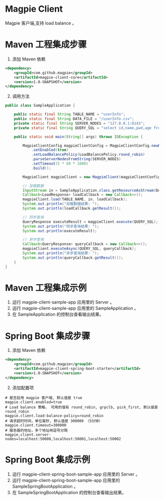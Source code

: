 # Magpie Client

Magpie 客户端,支持 load balance 。

# Maven 工程集成步骤

1. 添加 Maven 依赖
```xml
<dependency>
    <groupId>com.github.magpie</groupId>
    <artifactId>magpie-client-core</artifactId>
    <version>1.0-SNAPSHOT</version>
</dependency>
```
2. 调用方法
```java
public class SampleApplication {

    public static final String TABLE_NAME = "userInfo";
    public static final String DATA_FILE = "/userInfo.csv";
    private static final String SERVER_NODES = "127.0.0.1:8143";
    private static final String QUERY_SQL = "select id,name,pwd,age from userInfo where id = '1'";

    public static void main(String[] args) throws IOException {

        MagpieClientConfig magpieClientConfig = MagpieClientConfig.newBuilder()
            .setEnabled(true)
            .setLoadBalancePolicy(LoadBalancePolicy.round_robin)
            .parseServerNodesFromString(SERVER_NODES)
            .setTimeout(5 * 60 * 1000)
            .build();

        MagpieClient magpieClient = new MagpieClient(magpieClientConfig);

        // 加载数据
        InputStream in = SampleApplication.class.getResourceAsStream(DATA_FILE);
        Callback<LoadResponse> loadCallback = new Callback<>();
        magpieClient.load(TABLE_NAME, in, loadCallback);
        System.out.println("加载数据结果: ");
        System.out.println(loadCallback.getResult());

        // 同步查询
        QueryResponse executeResult = magpieClient.execute(QUERY_SQL);
        System.out.println("同步查询结果: ");
        System.out.println(executeResult);

        // 异步查询
        Callback<QueryResponse> queryCallback = new Callback<>();
        magpieClient.executeAsync(QUERY_SQL, queryCallback);
        System.out.println("异步查询结果: ");
        System.out.println(queryCallback.getResult());
    }
}
```

# Maven 工程集成示例
1. 运行 magpie-client-sample-app 应用里的 Server 。
2. 运行 magpie-client-sample-app 应用里的 SampleApplication 。
3. 在 SampleApplication 的控制台查看输出结果。

# Spring Boot 集成步骤

1. 添加 Maven 依赖
```xml
<dependency>
    <groupId>com.github.magpie</groupId>
    <artifactId>magpie-client-spring-boot-starter</artifactId>
    <version>1.0-SNAPSHOT</version>
</dependency>
```

2. 添加配置项
```properties
# 是否启用 magpie 客户端, 默认值是 true
magpie.client.enabled=true
# Load balance 策略， 可用的值有 round_robin, grpclb, pick_first, 默认值是 round_robin
magpie.client.load-balance-policy=round_robin
# 请求超时时间，单位毫秒, 默认值是 300000 （5分钟）
magpie.client.timeout=300000
# 服务器的地址，多个地址用逗号分隔
magpie.client.server-nodes=localhost:50000,localhost:50001,localhost:50002
```

# Spring Boot 集成示例

1. 运行 magpie-client-spring-boot-sample-app 应用里的 Server 。
2. 运行 magpie-client-spring-boot-sample-app 应用里的 SampleSpringBootApplication 。
3. 在 SampleSpringBootApplication 的控制台查看输出结果。
